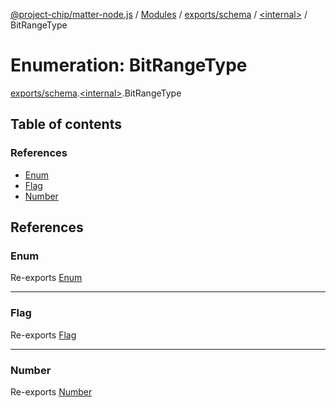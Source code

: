 [@project-chip/matter-node.js](../README.md) / [Modules](../modules.md) / [exports/schema](../modules/exports_schema.md) / [\<internal\>](../modules/exports_schema._internal_.md) / BitRangeType

# Enumeration: BitRangeType

[exports/schema](../modules/exports_schema.md).[\<internal\>](../modules/exports_schema._internal_.md).BitRangeType

## Table of contents

### References

- [Enum](exports_schema._internal_.BitRangeType.md#enum)
- [Flag](exports_schema._internal_.BitRangeType.md#flag)
- [Number](exports_schema._internal_.BitRangeType.md#number)

## References

### Enum

Re-exports [Enum](../modules/exports_schema._internal_.md#enum)

___

### Flag

Re-exports [Flag](../modules/exports_schema._internal_.md#flag)

___

### Number

Re-exports [Number](../modules/exports_schema._internal_.md#number)
